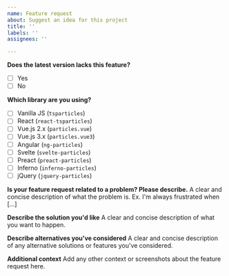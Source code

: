 ```yaml
---
name: Feature request
about: Suggest an idea for this project
title: ''
labels: ''
assignees: ''

---
```


**Does the latest version lacks this feature?**

- [ ] Yes
- [ ] No

**Which library are you using?**

- [ ] Vanilla JS (`tsparticles`)
- [ ] React (`react-tsparticles`)
- [ ] Vue.js 2.x (`particles.vue`)
- [ ] Vue.js 3.x (`particles.vue3`)
- [ ] Angular (`ng-particles`)
- [ ] Svelte (`svelte-particles`)
- [ ] Preact (`preact-particles`)
- [ ] Inferno (`inferno-particles`)
- [ ] jQuery (`jquery-particles`)

**Is your feature request related to a problem? Please describe.**
A clear and concise description of what the problem is. Ex. I'm always frustrated when [...]

**Describe the solution you'd like**
A clear and concise description of what you want to happen.

**Describe alternatives you've considered**
A clear and concise description of any alternative solutions or features you've considered.

**Additional context**
Add any other context or screenshots about the feature request here.

